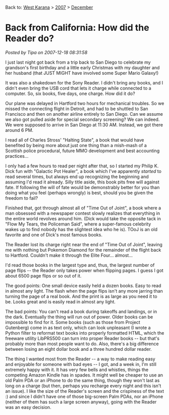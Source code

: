 Back to: [West Karana](/posts/westkarana.md) > [2007](/posts/2007/westkarana.md) > [December](./westkarana.md)
# Back from California: How did the Reader do?

*Posted by Tipa on 2007-12-18 08:31:58*

I just last night got back from a trip back to San Diego to celebrate my grandson's first birthday and a little early Christmas with my daughter and her husband (that JUST MIGHT have involved some Super Mario Galaxy!)

It was also a shakedown for the Sony Reader. I didn't bring any books, and I didn't even bring the USB cord that lets it charge while connected to a computer. So, six books, five days, one charge. How did it do?

Our plane was delayed in Hartford two hours for mechanical troubles. So we missed the connecting flight in Detroit, and had to be shuttled to San Francisco and then on another airline entirely to San Diego. Can we assume we also got pulled aside for special secondary screening? We can indeed. We were supposed to arrive in San Diego at 11:30 AM. Instead, we got there around 6 PM.

I read all of Charles Stross' "Halting State", a book that would have benefited by being more about just one thing than a mish-mash of a Scottish police procedural, future MMO development and best accounting practices...

I only had a few hours to read per night after that, so I started my Philip K. Dick fun with "Galactic Pot Healer", a book which I've apparently *started* to read several times, but always end up recognizing the beginning and assuming I'd read it already. Silly title aside, this book pits free will against fate. If following the will of fate would be demonstrably better for you than doing what you feel (perhaps wrongly) is best, should you be given the freedom to fail?

Finished that, got through almost all of "Time Out of Joint", a book where a man obsessed with a newspaper contest slowly realizes that everything in the entire world revolves around him. (Dick would take the opposite tack in "Flow My Tears, the Policeman Said", where a super-famous celebrity wakes up to find nobody has the slightest idea who he is). TOoJ is an old favorite and one of Dick's most famous books.

The Reader lost its charge right near the end of "Time Out of Joint", leaving me with nothing but Pokemon Diamond for the remainder of the flight back to Hartford. Couldn't make it through the Elite Four... almost...

I'd read those books in the largest type and, thus, the largest number of page flips -- the Reader only takes power when flipping pages. I guess I got about 6500 page flips or so out of it.

The good points: One small device easily held a dozen books. Easy to read in almost any light. The flash when the page flips isn't any more jarring than turning the page of a real book. And the print is as large as you need it to be. Looks great and is easily read in almost any light.

The bad points: You can't read a book during takeoffs and landings, or in the dark. Eventually the thing will run out of power. Older books can be impossible to find for it. Some books (such as those from Project Gutenberg) come in as text only, which can look unpleasant (I wrote a Python filter to reformat text books into properly formatted HTML, which the freeware utility LibPRS500 can turn into proper Reader books -- but that's probably more than most people want to do. Also, there's a big difference between losing an eight dollar book and a three hundred dollar reader.

The thing I wanted most from the Reader -- a way to make reading easy and enjoyable for someone with bad eyes -- I got, and a week in, I'm still extremely happy with it. It has very few bells and whistles, things the competing Amazon Kindle has in spades. It might well be cheaper to use an old Palm PDA or an iPhone to do the same thing, though they won't last as long on a charge (but then, perhaps you recharge every night and this isn't an issue). I like the size of the Reader's screen and the crispiness of the text :) and since I didn't have one of those big-screen Palm PDAs, nor an iPhone (neither of them has such a large screen anyway), going with the Reader was an easy decision.

